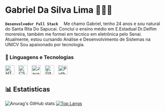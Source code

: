 # Gabriel Da Silva Lima 👨‍💻📘
**`Desenvolvedor Full Stack  `**
Me chamo Gabriel, tenho 24 anos e sou natural do Santa Rita Do Sapucai. Concluí o ensino médio em E.Estadual Dr.Delfim morereira, também me formei em tecnico em eletrônica pelo Senai.  Atualmente, estou cursando Análise e Desenvolvimento de Sistemas na UNICV Sou apaixonado por tecnologia. 

### 🤖 Linguagens e Tecnologias
<p>
<img 
    align="left" 
    alt="HTML"
    title="HTML" 
    width="30px" 
    style="padding-right: 10px;" 
    src="https://cdn.jsdelivr.net/gh/devicons/devicon@latest/icons/html5/html5-original.svg" 
/>
<img 
    align="left" 
    alt="CSS" 
    title="CSS"
    width="30px" 
    style="padding-right: 10px;" 
    src="https://cdn.jsdelivr.net/gh/devicons/devicon@latest/icons/css3/css3-original.svg" 
/>
<img 
    align="left" 
    alt="JavaScript" 
    title="JavaScript"
    width="30px" 
    style="padding-right: 10px;" 
    src="https://cdn.jsdelivr.net/gh/devicons/devicon@latest/icons/javascript/javascript-original.svg" 
/>
<img 
    align="left" 
    alt="Git" 
    title="Git"
    width="30px" 
    style="padding-right: 10px;" 
    src="https://cdn.jsdelivr.net/gh/devicons/devicon@latest/icons/git/git-original.svg" 
/>
<img 
    align="left" 
    alt="Python" 
    title="Python"
    width="30px" 
    style="padding-right: 10px;" 
    src="https://cdn.jsdelivr.net/gh/devicons/devicon@latest/icons/python/python-original.svg" 
/>
</p>

<br/>
<br/>

## 📊 Estatisticas 
![Anurag's GitHub stats](https://github-readme-stats.vercel.app/api?username=GabrielSL1&show_icons=true&theme=synthwave&include_all_commits=true&locale=pt-br)
[![Top Langs](https://github-readme-stats.vercel.app/api/top-langs/?username=GabrielSL1&theme=synthwave&layout=compact&custom_title=Tecnologias)](https://github.com/anuraghazra/github-readme-stats)
